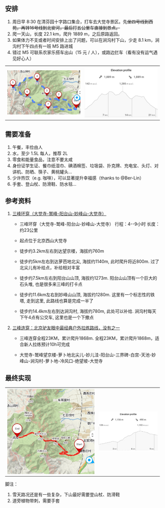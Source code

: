 ## 安排

1. 周日早 8:30 在清芬园十字路口集合，打车去大觉寺景区。~~先坐四号线到西苑，再转16号线到北安河，最后打五公里车直接到景点。~~
2. 爬一天山，长度 22.1 km，爬升 1889 m，之后原路返回。
3. 如果体力不支或者时间安排上出了问题，可以在涧沟村下山，少走 8.1 km，涧沟村下午四点有一班 M5 路进城
4. 错过 M5 可联系农家乐搭车出山（15 元 / 人），或路边拦车（看有没有运气遇见好心人）

<table border="0">
    <tr>
        <th><img src="https://raw.githubusercontent.com/WhymustIhaveaname/Picnic/main/大觉寺三峰环穿2022Mar/routeplan.jpg"/></th>
        <th><img src="https://raw.githubusercontent.com/WhymustIhaveaname/Picnic/main/大觉寺三峰环穿2022Mar/elevation.jpg"/></th>
    </tr>
</table>

## 需要准备

1. 午餐，丰俭由人
2. 水，至少 1.5L 每人，推荐 2L
3. 零食和能量食品，注意不要太咸
4. 身份证学生证、餐巾纸湿巾、碘酒棉签、垃圾袋、扑克牌、充电宝、头灯、对讲机、防晒、筷子、黄桃罐头...
5. 少许热饮（e.g. 咖啡），可以显著提升幸福感（thanks to @Ber-Lin）
6. 手套、登山杖、防滑鞋、防水毯...

## 参考资料

1. [三峰环穿（大觉寺-鹫峰-阳台山-妙峰山-大觉寺）](https://www.2bulu.com/mc/community/detail?id=74004666)

    * 三峰环穿（大觉寺-鹫峰-阳台山-妙峰山-大觉寺）
      行程：4--9小时
      长度：约23公里

    * 起点位于北京西山大觉寺

    * 徒步约3.2km左右到达望京楼，海拔约760m

    * 徒步约5km左右到达萝芭地北尖, 海拔约1140m, 此时爬升将近800m. 过了北尖儿有补给点，补给相对丰富

    * 徒步约7.5km左右到阳台山山顶, 海拔约1273m. 阳台山山顶有一个巨大的石头堆, 也是很多来三峰的打卡点

    * 徒步约11.6km左右到妙峰山山顶, 海拔约1280m. 这里有一个标志性的铁塔, 走到这里, 此路线也算是完成一半了

    * 徒步约14.4km左右到达涧沟村, 海拔约780m, 此处可以补给. 涧沟村每天下午4点有公交车, 这里也是一个下撤点

2. [三峰连穿：北京驴友眼中最经典户外拉练路线，没有之一](https://zhuanlan.zhihu.com/p/78501862)

    * 三峰连穿全程23KM，累计爬升1868m. 全程23KM，累计爬升1868m，适合新人拉练预计10h可完成

    * 大觉寺-鹫峰望京楼-萝卜地北尖儿-妙儿洼-阳台山-三界碑-白宫-天池-妙峰山-涧沟村-萝卜地-冷风口-绝望坡-大觉寺

## 最终实现

<table border="0">
    <tr>
        <th><img src="route_final.jpg"/></th>
        <th><img src="elevation_final.jpg"/></th>
    </tr>
</table>

脚注：

1. 雪天路况还是有一些复杂，下山最好需要登山杖、防滑鞋
2. 道旁植物带刺，需要手套
